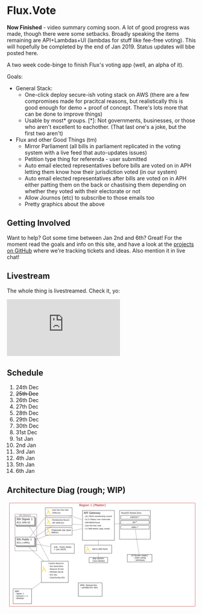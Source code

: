 # Flux.Vote

**Now Finished** - video summary coming soon. A lot of good progress was made, though there were some setbacks. Broadly speaking the items remaining are API+Lambdas+UI (lambdas for stuff like fee-free voting).
This will hopefully be completed by the end of Jan 2019. Status updates will bbe posted here.

A two week code-binge to finish Flux's voting app (well, an alpha of it).

Goals:
* General Stack:
  * One-click deploy secure-ish voting stack on AWS (there are a few compromises made for pracitcal reasons, but realistically this is good enough for demo + proof of concept. There's lots more that can be done to improve things)
  * Usable by most* groups. [*]: Not governments, businesses, or those who aren't excellent to eachother. (That last one's a joke, but the first two aren't)
* Flux and other Good Things (tm)
  * Mirror Parliament (all bills in parliament replicated in the voting system with a live feed that auto-updates issues)
  * Petition type thing for referenda - user submitted
  * Auto email elected representatives before bills are voted on in APH letting them know how their jurisdiction voted (in our system)
  * Auto email elected representatives after bills are voted on in APH either patting them on the back or chastising them depending on whether they voted with their electorate or not
  * Allow Journos (etc) to subscribe to those emails too
  * Pretty graphics about the above

## Getting Involved

Want to help? Got some time between Jan 2nd and 6th? Great! For the moment read the goals and info on this site,
and have a look at the <a href="https://github.com/voteflux/flux-dot-vote/projects" target="_blank" rel="noopener noreferrer">projects on GitHub</a> where we're tracking tickets and ideas.
Also mention it in live chat!

## Livestream

The whole thing is livestreamed. Check it, yo:

<div id="ls-yt-div">
    <iframe id="livestream-youtube" src="https://www.youtube.com/embed/live_stream?channel=UCzbr9m9G05Y5uy3HQuJWAlw" frameborder="0" allow="accelerometer; autoplay; encrypted-media; gyroscope; picture-in-picture" allowfullscreen></iframe>
</div>

## Schedule

1. 24th Dec
2. ~~25th Dec~~
3. 26th Dec
4. 27th Dec
5. 28th Dec
6. 29th Dec
7. 30th Dec
8. 31st Dec
9. 1st Jan
10. 2nd Jan
11. 3rd Jan
12. 4th Jan
13. 5th Jan
14. 6th Jan

## Architecture Diag (rough; WIP)

<img src="img/arch-v1.png" />
